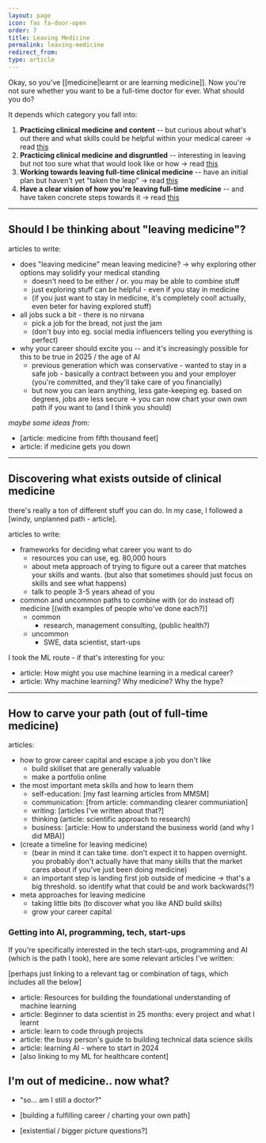 ```yaml
---
layout: page
icon: fas fa-door-open
order: 7
title: Leaving Medicine
permalink: leaving-medicine
redirect_from: 
type: article
---
```



Okay, so you've [[medicine|learnt or are learning medicine]]. Now you're not sure whether you want to be a full-time doctor for ever. What should you do?

It depends which category you fall into:
1. **Practicing clinical medicine and content** -- but curious about what's out there and what skills could be helpful within your medical career -> read [this](/leaving-medicine#should-i-be-thinking-about-leaving-medicine)
2. **Practicing clinical medicine and disgruntled** -- interesting in leaving but not too sure what that would look like or how -> read [this](/leaving-medicine#discovering-what-exists-outside-of-clinical-medicine)
3. **Working towards leaving full-time clinical medicine** -- have an initial plan but haven't yet "taken the leap" -> read [this](/leaving-medicine#how-to-carve-your-path-out-of-full-time-medicine)
4. **Have a clear vision of how you're leaving full-time medicine** -- and have taken concrete steps towards it -> read [this](/leaving-medicine#how-to-carve-your-path-out-of-full-time-medicine)

<!-- {% include embed/tweet.html user="ChrisLovejoy_" id="1869435197080449118" %} -->


---


## Should I be thinking about "leaving medicine"?

articles to write:
- does "leaving medicine" mean leaving medicine? -> why exploring other options may solidify your medical standing
    - doesn't need to be either / or. you may be able to combine stuff
    - just exploring stuff can be helpful - even if you stay in medicine
    - (if you just want to stay in medicine, it's completely cool! actually, even beter for having explored stuff)
- all jobs suck a bit - there is no nirvana
    - pick a job for the bread, not just the jam
    - (don't buy into eg. social media influencers telling you everything is perfect)
- why your career should excite you -- and it's increasingly possible for this to be true in 2025 / the age of AI
    - previous generation which was conservative - wanted to stay in a safe job - basically a contract between you and your employer (you're committed, and they'll take care of you financially)
    - but now you can learn anything, less gate-keeping eg. based on degrees, jobs are less secure -> you can now chart your own own path if you want to (and I think you should)


*maybe some ideas from:*
- [article: medicine from fifth thousand feet]
- article: if medicine gets you down


---


## Discovering what exists outside of clinical medicine

there's really a ton of different stuff you can do. In my case, I followed a [windy, unplanned path - article].


articles to write:
- frameworks for deciding what career you want to do
    - resources you can use, eg. 80,000 hours
    - about meta approach of trying to figure out a career that matches your skills and wants. (but also that sometimes should just focus on skills and see what happens)
    - talk to people 3-5 years ahead of you
- common and uncommon paths to combine with (or do instead of) medicine [(with examples of people who've done each?)]
    - common
        - research, management consulting, (public health?)
    - uncommon
        - SWE, data scientist, start-ups


I took the ML route - if that's interesting for you:
- article: How might you use machine learning in a medical career?
- article: Why machine learning? Why medicine? Why the hype?


---


## How to carve your path (out of full-time medicine)


articles:
- how to grow career capital and escape a job you don't like
    - build skillset that are generally valuable
    - make a portfolio online
- the most important meta skills and how to learn them
    - self-education: [my fast learning articles from MMSM]
    - communication: [from article: commanding clearer communiation]
    - writing: [articles I've written about that?]
    - thinking (article: scientific approach to research)
    - business: [article: How to understand the business world (and why I did MBA)]
- (create a timeline for leaving medicine)
    - (bear in mind it can take time. don't expect it to happen overnight. you probably don't actually have that many skills that the market cares about if you've just been doing medicine)
    - an important step is landing first job outside of medicine -> that's a big threshold. so identify what that could be and work backwards(?)   
- meta approaches for leaving medicine
    - taking little bits (to discover what you like AND build skills)
    - grow your career capital



### Getting into AI, programming, tech, start-ups
If you're specifically interested in the tech start-ups, programming and AI (which is the path I took), here are some relevant articles I've written:

[perhaps just linking to a relevant tag or combination of tags, which includes all the below]
- article: Resources for building the foundational understanding of machine learning
- article: Beginner to data scientist in 25 months: every project and what I learnt
- article: learn to code through projects
- article: the busy person's guide to building technical data science skills
- article: learning AI - where to start in 2024
- [also linking to my ML for healthcare content]


## I'm out of medicine.. now what?

- "so... am I still a doctor?"
- [building a fulfilling career / charting your own path]

- [existential / bigger picture questions?]


